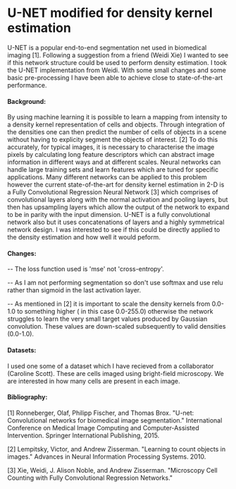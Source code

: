 # U-NET modified for density kernel estimation


U-NET is a popular end-to-end segmentation net used in biomedical imaging [1]. Following a suggestion from a friend (Weidi Xie) I wanted to see if this network structure could be used to perform density estimation. I took the U-NET implementation from Weidi. With some small changes and some basic pre-processing I have been able to achieve close to state-of-the-art performance.

#### Background:

By using machine learning it is possible to learn a mapping from intensity to a density kernel representation of cells and objects. Through integration of the densities one can then predict the number of cells of objects in a scene without having to explicity segment the objects of interest. [2] To do this accurately, for typical images, it is necessary to characterise the image pixels by calculating long feature descriptors which can abstract image information in different ways and at different scales. Neural networks can handle large training sets and learn features which are tuned for specific applications. Many different networks can be applied to this problem however the current state-of-the-art for density kernel estimation in 2-D is a Fully Convolutional Regression Neural Network [3] which comprises of convolutional layers along with the normal activation and pooling layers, but then has upsampling layers which allow the output of the network to expand to be in parity with the input dimension. U-NET is a fully convolutional network also but it uses concatenations of layers and a highly symmetrical network design. I was interested to see if this could be directly applied to the density estimation and how well it would peform.

#### Changes:

-- The loss function used is 'mse' not 'cross-entropy'.

-- As I am not performing segmentation so don't use softmax and use relu rather than sigmoid in the last activation layer.

-- As mentioned in [2] it is important to scale the density kernels from 0.0-1.0 to something higher ( in this case 0.0-255.0) otherwise the network struggles to learn the very small target values produced by Gaussian convolution. These values are down-scaled subsequently to valid densities (0.0-1.0).

#### Datasets:

I used one some of a dataset which I have recieved from a collaborator (Caroline Scott). These are cells imaged using bright-field microscopy. We are interested in how many cells are present in each image.


#### Bibliography:

[1] Ronneberger, Olaf, Philipp Fischer, and Thomas Brox. "U-net: Convolutional networks for biomedical image segmentation." International Conference on Medical Image Computing and Computer-Assisted Intervention. Springer International Publishing, 2015.

[2] Lempitsky, Victor, and Andrew Zisserman. "Learning to count objects in images." Advances in Neural Information Processing Systems. 2010.

[3] Xie, Weidi, J. Alison Noble, and Andrew Zisserman. "Microscopy Cell Counting with Fully Convolutional Regression Networks."